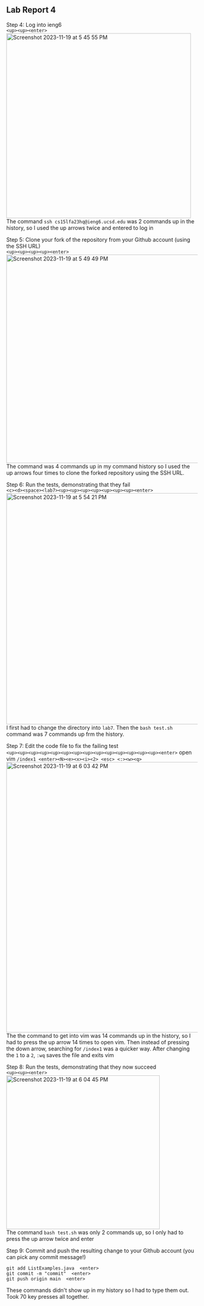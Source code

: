 **Lab Report 4**
---

Step 4: Log into ieng6  
`<up><up><enter>`  
<img width="486" alt="Screenshot 2023-11-19 at 5 45 55 PM" src="https://github.com/ivannchenn/cse15l-lab-reports/assets/146862312/0235a4f5-0d48-4040-b274-9a492c2ce5d2">  
The command `ssh cs15lfa23hq@ieng6.ucsd.edu` was 2 commands up in the history, so I used the up arrows twice and entered to log in

Step 5: Clone your fork of the repository from your Github account (using the SSH URL)  
`<up><up><up><up><enter>`  
<img width="548" alt="Screenshot 2023-11-19 at 5 49 49 PM" src="https://github.com/ivannchenn/cse15l-lab-reports/assets/146862312/668806cc-cdc7-47a1-9dc6-5e34bf738864">  
The command was 4 commands up in my command history so I used the up arrows four times to clone the forked repository using the SSH URL. 

Step 6: Run the tests, demonstrating that they fail  
`<c><d><space><lab7><up><up><up><up><up><up><up><enter>`  
<img width="608" alt="Screenshot 2023-11-19 at 5 54 21 PM" src="https://github.com/ivannchenn/cse15l-lab-reports/assets/146862312/28aeabf1-3f08-4f4b-ad91-668ee7dcb637">  
I first had to change the directory into `lab7`. Then the `bash test.sh` command was 7 commands up frm the history.

Step 7: Edit the code file to fix the failing test  
`<up><up><up><up><up><up><up><up><up><up><up><up><up><up><enter>` open vim
`/index1 <enter><N><e><x><i><2> <esc> <:><w><q>`  
<img width="711" alt="Screenshot 2023-11-19 at 6 03 42 PM" src="https://github.com/ivannchenn/cse15l-lab-reports/assets/146862312/99052bae-87d8-4b78-87a9-691be0507135">  
The the command to get into vim was 14 commands up in the history, so I had to press the up arrow 14 times to open vim. Then instead of pressing the down arrow, searching for `/index1` was
a quicker way. After changing the `1` to a `2`, `:wq` saves the file and exits vim

Step 8: Run the tests, demonstrating that they now succeed  
`<up><up><enter>`  
<img width="404" alt="Screenshot 2023-11-19 at 6 04 45 PM" src="https://github.com/ivannchenn/cse15l-lab-reports/assets/146862312/7633e4e2-1ed9-4086-b33d-986a57f7049c">  
The command `bash test.sh` was only 2 commands up, so I only had to press the up arrow twice and enter

Step 9: Commit and push the resulting change to your Github account (you can pick any commit message!)  
```
git add ListExamples.java  <enter>
git commit -m "commit"  <enter>
git push origin main  <enter>
```
These commands didn't show up in my history so I had to type them out. Took 70 key presses all together.

